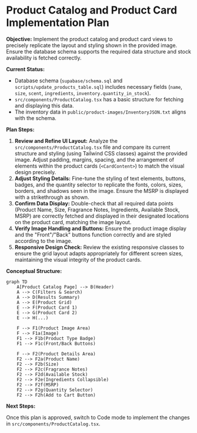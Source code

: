 # Product Catalog and Product Card Implementation Plan

**Objective:** Implement the product catalog and product card views to precisely replicate the layout and styling shown in the provided image. Ensure the database schema supports the required data structure and stock availability is fetched correctly.

**Current Status:**
*   Database schema (`supabase/schema.sql` and `scripts/update_products_table.sql`) includes necessary fields (`name`, `size`, `scent`, `ingredients`, `inventory.quantity_in_stock`).
*   `src/components/ProductCatalog.tsx` has a basic structure for fetching and displaying this data.
*   The inventory data in `public/product-images/InventoryJSON.txt` aligns with the schema.

**Plan Steps:**

1.  **Review and Refine UI Layout:** Analyze the `src/components/ProductCatalog.tsx` file and compare its current structure and styling (using Tailwind CSS classes) against the provided image. Adjust padding, margins, spacing, and the arrangement of elements within the product cards (`<CardContent>`) to match the visual design precisely.
2.  **Adjust Styling Details:** Fine-tune the styling of text elements, buttons, badges, and the quantity selector to replicate the fonts, colors, sizes, borders, and shadows seen in the image. Ensure the MSRP is displayed with a strikethrough as shown.
3.  **Confirm Data Display:** Double-check that all required data points (Product Name, Size, Fragrance Notes, Ingredients, Available Stock, MSRP) are correctly fetched and displayed in their designated locations on the product card, matching the image layout.
4.  **Verify Image Handling and Buttons:** Ensure the product image display and the "Front"/"Back" buttons function correctly and are styled according to the image.
5.  **Responsive Design Check:** Review the existing responsive classes to ensure the grid layout adapts appropriately for different screen sizes, maintaining the visual integrity of the product cards.

**Conceptual Structure:**

```mermaid
graph TD
    A[Product Catalog Page] --> B(Header)
    A --> C(Filters & Search)
    A --> D(Results Summary)
    A --> E(Product Grid)
    E --> F(Product Card 1)
    E --> G(Product Card 2)
    E --> H(...)

    F --> F1(Product Image Area)
    F --> F1a(Image)
    F1 --> F1b(Product Type Badge)
    F1 --> F1c(Front/Back Buttons)

    F --> F2(Product Details Area)
    F2 --> F2a(Product Name)
    F2 --> F2b(Size)
    F2 --> F2c(Fragrance Notes)
    F2 --> F2d(Available Stock)
    F2 --> F2e(Ingredients Collapsible)
    F2 --> F2f(MSRP)
    F2 --> F2g(Quantity Selector)
    F2 --> F2h(Add to Cart Button)
```

**Next Steps:**

Once this plan is approved, switch to Code mode to implement the changes in `src/components/ProductCatalog.tsx`.